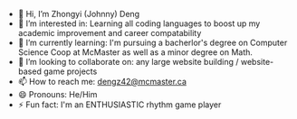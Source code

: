 - 👋 Hi, I’m Zhongyi (Johnny) Deng
- 👀 I’m interested in: Learning all coding languages to boost up my academic improvement and career compatability
- 🌱 I’m currently learning: I'm pursuing a bacherlor's degree on Computer Science Coop at McMaster as well as a minor degree on Math. 
- 💞️ I’m looking to collaborate on: any large website building / website-based game projects
- 📫 How to reach me: dengz42@mcmaster.ca
- 😄 Pronouns: He/Him
- ⚡ Fun fact: I'm an ENTHUSIASTIC rhythm game player

<!---
JDeng-XD/JDeng-XD is a ✨ special ✨ repository because its `README.md` (this file) appears on your GitHub profile.
You can click the Preview link to take a look at your changes.
--->
